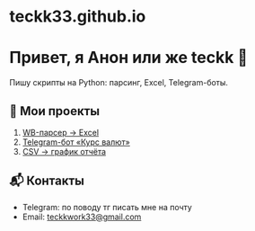 # teckk33.github.io

# Привет, я Анон или же teckk 👋
Пишу скрипты на Python: парсинг, Excel, Telegram-боты.

## 📂 Мои проекты
1. [WB-парсер → Excel](https://github.com/teckk33/projects/tree/main/wbParser)
2. [Telegram-бот «Курс валют»](https://github.com/teckk33/projects/tree/main/tgCurrBot)
3. [CSV → график отчёта](https://github.com/YOU/csv-report)

## 📬 Контакты
- Telegram: по поводу тг писать мне на почту
- Email: teckkwork33@gmail.com
